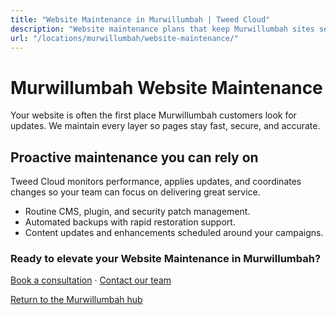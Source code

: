```yaml
---
title: "Website Maintenance in Murwillumbah | Tweed Cloud"
description: "Website maintenance plans that keep Murwillumbah sites secure and up to date."
url: "/locations/murwillumbah/website-maintenance/"
---
```


# Murwillumbah Website Maintenance

Your website is often the first place Murwillumbah customers look for updates. We maintain every layer so pages stay fast, secure, and accurate.

## Proactive maintenance you can rely on

Tweed Cloud monitors performance, applies updates, and coordinates changes so your team can focus on delivering great service.

- Routine CMS, plugin, and security patch management.
- Automated backups with rapid restoration support.
- Content updates and enhancements scheduled around your campaigns.

### Ready to elevate your Website Maintenance in Murwillumbah?

[Book a consultation](/consultation/) · [Contact our team](/contact/)

[Return to the Murwillumbah hub](/locations/murwillumbah/)
